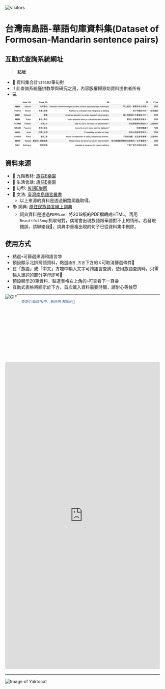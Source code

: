![visitors](https://visitor-badge.glitch.me/badge?page_id=howard-haowen.Formosan-languages)

# 台灣南島語-華語句庫資料集(Dataset of Formosan-Mandarin sentence pairs)

## 互動式查詢系統網址

> [點我](https://howard-haowen.github.io/Formosan-languages/)
- 🎢 資料集合計`139102`筆句對
- ‼️ 此查詢系統僅供教學與研究之用，內容版權歸原始資料提供者所有
- 💻[![隨機顯示10筆資料](https://github.com/howard-haowen/Formosan-languages/blob/main/sample_dataframe.png)](https://github.com/howard-haowen/Formosan-languages/blob/main/sample_dataframe.html)

## 資料來源

- 🥅 九階教材: [族語E樂園](http://web.klokah.tw)
- 💬 生活會話: [族語E樂園](http://web.klokah.tw)
- 🧗 句型: [族語E樂園](http://web.klokah.tw)
- 🔭 文法: [臺灣南島語言叢書](https://alilin.apc.gov.tw/tw/)
   + 以上來源的資料是透過網路爬蟲取得。
- 📚 詞典: [原住民族語言線上詞典](https://e-dictionary.apc.gov.tw/Index.htm?fbclid=IwAR18XBJPj2xs7nhpPlIUZ-P3joQRGXx22rbVcUvp14ysQu6SdrWYvo7gWCc)
   + 詞典資料是透過`PDFMiner` 將2019版的PDF檔轉成HTML，再用`BeautifulSoup`抓取句對，偶爾會出現族語跟華語對不上的情形。若發現錯誤，請聯絡我📩。詞典中重複出現的句子已從資料集中刪除。

## 使用方式

- 點選`+`可篩選來源和語言😎
- 預設顯示北排灣語資料，點選`語言_方言`下方的`Ｘ`可取消篩選條件🧐
- 在「族語」或「中文」方塊中輸入文字可跨語言查詢，使用族語查詢時，只需輸入單詞的部分字母即可🥳
- 預設顯示20筆資料，點選表格右上角的`>`可查看下一頁😁
- 互動式表格將顯示於下方，首次載入資料需要時間，請耐心等候😇

<img align="left" height="220px" alt="GIF" src="https://i.pinimg.com/originals/e4/26/70/e426702edf874b181aced1e2fa5c6cde.gif" />

***  
```diff
- 查詢介面改版中，暫時無法顯示🤖
```
  
<iframe referrerpolicy="no-referrer-when-downgrade" height="1000" width="100%" style="border:none;" src="https://view-awesome-table.com/-MJlx3iyg49vqwVF44rP/view?filterA=%E6%8E%92%E7%81%A3_%E5%8C%97"></iframe>
  
  
***
![Image of Yaktocat](https://octodex.github.com/images/yaktocat.png)
